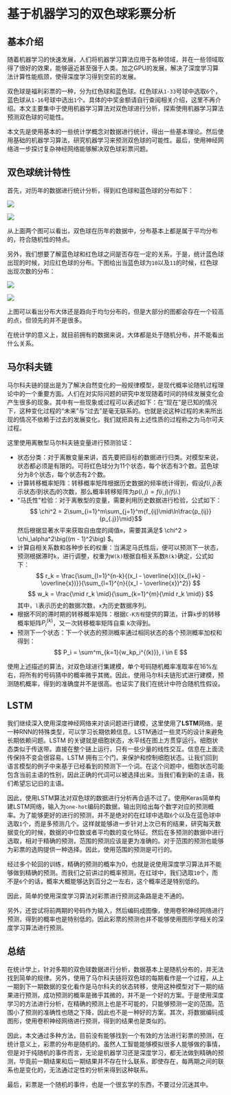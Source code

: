 基于机器学习的双色球彩票分析
===


基本介绍
---


随着机器学习的快速发展，人们将机器学习算法应用于各种领域，并在一些领域取得了很好的效果，能够逼近甚至强于人类。加之GPU的发展，解决了深度学习算法计算性能瓶颈，使得深度学习得到空前的发展。

双色球是福利彩票的一种，分为红色球和蓝色球。红色球从`1-33`号球中选取`6`个，蓝色球从`1-16`号球中选出`1`个。具体的中奖金额请自行查阅相关介绍，这里不再介绍。本文主要集中于使用机器学习算法对双色球进行分析，探索使用机器学习算法预测双色球的可能性。

本文先是使用基本的一些统计学概念对数据进行统计，得出一些基本理论。然后使用基础的机器学习算法，研究机器学习来预测双色球的可能性。最后，使用神经网络进一步探讨复杂神经网络能够解决双色球彩票问题。


双色球统计特性
---

首先，对历年的数据进行统计分析，得到红色球和蓝色球的分布如下：

![](dist/red_numbers.png)

![](dist/blue_numbers.png)

从上面两个图可以看出，双色球在历年的数据中，分布基本上都是属于平均分布的，符合随机性的特点。

另外，我们想要了解蓝色球和红色球之间是否存在一定的关系，于是，统计蓝色球出现的时候，对应红色球的分布。下图给出当蓝色球为`10`以及`11`的时候，红色球出现次数的分布：

![](dist/relation10.png)

![](dist/relation11.png)

上图可以看出分布大体还是趋向于均匀分布的，但是大部分的图都会存在一个较高的点，但领先的并不是很多。

在统计学的意义上，就目前拥有的数据来说，大体都是处于随机分布，并不能看出什么关系。


马尔科夫链
---

马尔科夫链的提出是为了解决自然变化的一般规律模型，是现代概率论随机过程理论中的一个重要方面。人们在对实际问题的研究中发现随着时间的持续发展变化会产生很多的现象。其中有一些现象或过程可以表述如下：在“现在”是已知的情况下，这种变化过程的“未来”与“过去”是毫无联系的。也就是说这种过程的未来所出现的情况不依赖于过去的发展变化，我们就把具有上述性质的过程称之为马尔可夫过程。

这里使用离散型马尔科夫链变量进行预测验证：
* 状态分类：对于离散变量来讲，首先要把目标的数据进行归类。对模型来说，状态都必须是有限的。可将红色球分为11个状态，每个状态有3个数。蓝色球分为8个状态，每个状态有2个数。
* 计算转移概率矩阵：转移概率矩阵根据历史数据的频率统计得到，假设$f(i, j)$表示状态$i$到状态$j$的次数，那么概率转移矩阵为$p(i, j) = f(i, j)/f(i.)$
* "马氏性"检验：对于离散型的变量，需要利用历史数据进行检验，公式如下：
$$ \chi^2 = 2\sum_{i=1}^m\sum_{j=1}^m{f_{ij}\mid\ln\frac{p_{ij}}{p_{.j}}\mid}$$
    然后根据显著水平来获取自由度的阈值`m`，需要其满足$ \chi^2 > \chi_\alpha^2\big((m - 1)^2\big) $。
* 计算自相关系数和各种步长的权重：当满足马氏性后，便可以预测下一状态，预测根据滞时`k`，进行调整，权重为`W(k)`根据自相关系数`R(k)`确定，公式如下：
$$ r_k =  \frac{\sum_{l=1}^{n-k}{(x_l - \overline{x})(x_{l+k} - \overline{x})}}{\sum_{l=1}^{n}{(x_l - \overline{x})^2}} $$
$$ w_k = \frac{\mid r_k \mid}{\sum_{k=1}^{m}{\mid r_k \mid}} $$
    其中，`l`表示历史的数据次数，`x`为历史数据序列。
* 根据不同的滞时期的转移概率矩阵：根据`C-K方程`提供的算法，计算`k`步的转移概率矩阵$P_i^{(k)}$，又一次转移概率矩阵自乘 `k`次得到。
* 预测下一个状态：下一个状态的预测概率通过相同状态的各个预测概率加权和得到：
$$ P_i = \sum^m_{k=1}{w_kp_i^{(k)}}, i \in E $$

使用上述描述的算法，对双色球进行集建模，单个号码随机概率准取率在16%左右，将所有的号码猜中的概率微乎其微。因此，使用马尔科夫链形式进行建模，预测随机概率，得到的准确度并不是很高。也证实了我们在统计中符合随机性假设。


LSTM
---

我们继续深入使用深度神经网络来对该问题进行建模，这里使用了**LSTM**网络，是一种RNN的特殊类型，可以学习长期依赖信息。LSTM通过一些灵巧的设计来避免长期依赖问题。LSTM 的关键就是细胞状态，水平线在图上方贯穿运行。细胞状态类似于传送带。直接在整个链上运行，只有一些少量的线性交互。信息在上面流传保持不变会很容易。LSTM 拥有三个门，来保护和控制细胞状态。让我们回到语言模型的例子中来基于已经看到的预测下一个词。在这个问题中，细胞状态可能包含当前主语的性别，因此正确的代词可以被选择出来。当我们看到新的主语，我们希望忘记旧的主语。

因此，使用LSTM算法对双色球的数据进行分析再合适不过了。使用Keras简单构建LSTM网络，输入为`one-hot`编码的数据，输出则给出每个数字对应的预测概率。为了能够更好的进行的预测，并不是绝对的在红球中选取`6`个以及在蓝色球中选取`1`个，而是多预测几个。这样就能够进一步针对上次已有的结果，研究每天数据变化的时候，数据的中位数或者平均数的变化特征。然后在多预测的数据中进行选取，相对于精确的预测，范围的预测应该是更为准确的。对于范围的预测也能够为彩票的选购提供一种选择。因此，使用范围的预测是可行的。

经过多个轮回的训练，精确的预测的概率为0，也就是说使用深度学习算法并不能够做到精确的预测。而我们之前讲过的概率预测，在红球中，我们选取`10`个，而不是`6`个的话，概率大概能够达到百分之一左右，这个概率还是特别低的。

因此，简单的使用深度学习算法对彩票进行预测这条路是走不通的。

另外，还尝试将前两期的号码作为输入，然后编码成图像，使用卷积神经网络进行预测，得到的概率也是特别低的。因此彩票的预测也并不能够使用图形学相关的深度学习算法进行预测。


总结
---

在统计学上，针对多期的双色球数据进行分析，数据基本上是随机分布的，并无法找到简单的规律。另外，使用了马尔科夫链将双色球的每期看作是一个过程，从上一期到下一期数据的变化看作是马尔科夫的状态转移，使用这种模型对下一期的结果进行预测，成功预测的概率是微乎其微的，并不是一个好的方案。于是使用深度学习的方法进行分析，在精确的预测上也是不可能的，只能够预测一定的范围。范围小了预测的准确性也随之下降，因此也不是一种好的方案。其次，将数据编码成图形，使用卷积神经网络进行预测，得到的结果也是类似的。

因此，本文通过多种方法，目前没有能够找到一个有效的方法进行彩票的预测，在统计意义上，彩票的分布是随机的。虽然人工智能能够模拟很多人能够做的事情，但是对于纯随机的事件而言，无论是机器学习还是深度学习，都无法做到精确的预测，毕竟前一期结果和后一期结果并不存在什么联系，即使存在，每两期之间的联系也是变化的，无法通过定性的分析来得到这种联系。

最后，彩票是一个随机的事件，也是一个很玄学的东西，不要过分沉迷其中。
